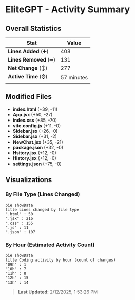 # EliteGPT - Activity Summary 

## Overall Statistics

| Stat                   | Value                                                             |
| ---------------------- | ----------------------------------------------------------------- |
| **Lines Added** (➕)   | 408                                          |
| **Lines Removed** (➖) | 131                                        |
| **Net Change** (↕)    | 277                |
| **Active Time** (⌚)   | 57 minutes |


## Modified Files
- **index.html** (+39, -11)
- **App.jsx** (+50, -27)
- **index.css** (+85, -70)
- **vite.config.js** (+11, -0)
- **Sidebar.jsx** (+26, -0)
- **Sidebar.jsx** (+31, -2)
- **NewChat.jsx** (+35, -21)
- **package.json** (+32, -0)
- **Hsitory.jsx** (+12, -0)
- **History.jsx** (+12, -0)
- **settings.json** (+75, -0)

## Visualizations

### By File Type (Lines Changed)

```mermaid
pie showData
title Lines changed by file type
".html" : 50
".jsx" : 216
".css" : 155
".js" : 11
".json" : 107
```

### By Hour (Estimated Activity Count)

```mermaid
pie showData
title Coding activity by hour (count of changes)
"09h" : 1
"10h" : 7
"11h" : 8
"12h" : 15
"13h" : 14
```


> **Last Updated:** 2/12/2025, 1:53:26 PM